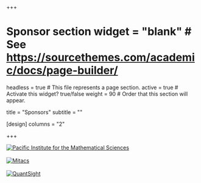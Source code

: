 +++
# Sponsor section widget = "blank"  # See https://sourcethemes.com/academic/docs/page-builder/
headless = true  # This file represents a page section.
active = true  # Activate this widget? true/false
weight = 90  # Order that this section will appear.

title = "Sponsors"
subtitle = ""

[design]
columns = "2"

+++
<div class="row">
<div class="col-lg-3 sponsor">
    <a href="https://www.pims.math.ca" target="_blank"><img src="img/pims-logo.png" alt="Pacific Institute for the Mathematical Sciences" /></a>
</div>
<div class="col-lg-1">&nbsp;</div>
<div class="col-lg-3 sponsor">
    <a href="https://mitacs.ca" target="_blank"><img src="img/mitacs.png" alt="Mitacs" /></a>
</div>
<div class="col-lg-1">&nbsp;</div>
<div class="col-lg-3 sponsor">
    <a href="https://quantsight.ca" target="_blank"><img src="img/quantsight.png" alt="QuantSight" /></a>
</div>
</div>

